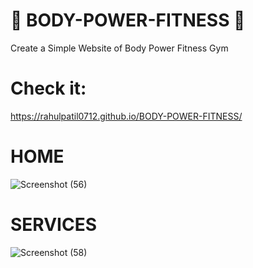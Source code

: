 # 💪 BODY-POWER-FITNESS 💪
Create a Simple Website of Body Power Fitness Gym
# Check it:

https://rahulpatil0712.github.io/BODY-POWER-FITNESS/

# HOME
![Screenshot (56)](https://user-images.githubusercontent.com/85786621/143731958-578f8ebd-b6b9-4fde-804b-035a8be0387f.png)
# SERVICES
![Screenshot (58)](https://user-images.githubusercontent.com/85786621/143732022-34a66c3a-c301-44e0-ae45-a8172c70d910.png)
